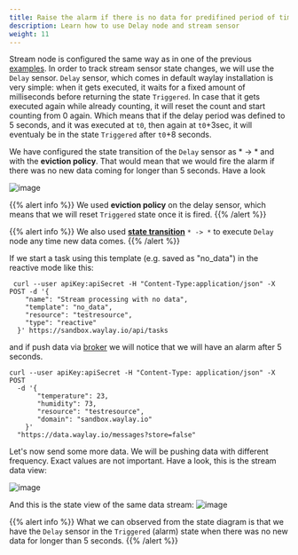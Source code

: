 ```yaml
---
title: Raise the alarm if there is no data for predifined period of time
description: Learn how to use Delay node and stream sensor
weight: 11
---
```


Stream node is configured the same way as in one of the previous [examples](rule_patterns/stream_data_threshold_crossing/). In order to track stream sensor state changes, we will use the `Delay` sensor. `Delay` sensor, which comes in default waylay installation is very simple: when it gets executed, it waits for a fixed amount of milliseconds before returning the state `Triggered`. In case that it gets executed again while already counting, it will reset the count and start counting from 0 again. Which means that if the delay period was defined to 5 seconds, and it was executed at `t0`, then again at `t0`+3sec, it will eventualy be in the state `Triggered` after `t0`+8 seconds.

We have configured the state transition of the `Delay` sensor as * -> * and with the **eviction policy**. That would mean that we would fire the alarm if there was no new data coming for longer than 5 seconds. Have a look

![image](/rules/no_data/no_data1.png)

{{% alert info %}}
We used **eviction policy** on the delay sensor, which means that we will reset `Triggered` state once it is fired.
{{% /alert %}}

{{% alert info %}}
We also used [**state transition**](/rule_patterns/flow_contrl/) `* -> *` to execute `Delay` node any time new data comes.
{{% /alert %}}

If we start a task using this template (e.g. saved as "no_data") in the reactive mode like this:

```
 curl --user apiKey:apiSecret -H "Content-Type:application/json" -X POST -d '{
    "name": "Stream processing with no data",
    "template": "no_data",
    "resource": "testresource",
    "type": "reactive"
  }' https://sandbox.waylay.io/api/tasks
 ```

and if push data via [broker](/api/broker-and-storage/) we will notice that we will have an alarm after 5 seconds.

```
curl --user apiKey:apiSecret -H "Content-Type: application/json" -X POST  
  -d '{ 
       "temperature": 23, 
       "humidity": 73, 
       "resource": "testresource", 
       "domain": "sandbox.waylay.io"
    }'
  "https://data.waylay.io/messages?store=false"
 ```

Let's now send some more data. We will be pushing data with different frequency. Exact values are not important. Have a look, this is the stream data view:

![image](/rules/no_data/no_data_stream.png)

And this is the state view of the same data stream:
![image](/rules/no_data/no_data_states.png)

{{% alert info %}}
What we can observed from the state diagram is that we have the `Delay` sensor in the `Triggered` (alarm) state when there was no new data for longer than 5 seconds. 
{{% /alert %}}

